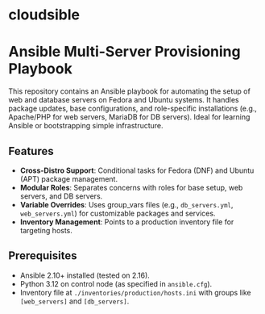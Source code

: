 # cloudsible
# Ansible Multi-Server Provisioning Playbook

This repository contains an Ansible playbook for automating the setup of web and database servers on Fedora and Ubuntu systems. It handles package updates, base configurations, and role-specific installations (e.g., Apache/PHP for web servers, MariaDB for DB servers). Ideal for learning Ansible or bootstrapping simple infrastructure.

## Features
- **Cross-Distro Support**: Conditional tasks for Fedora (DNF) and Ubuntu (APT) package management.
- **Modular Roles**: Separates concerns with roles for base setup, web servers, and DB servers.
- **Variable Overrides**: Uses group_vars files (e.g., `db_servers.yml`, `web_servers.yml`) for customizable packages and services.
- **Inventory Management**: Points to a production inventory file for targeting hosts.

## Prerequisites
- Ansible 2.10+ installed (tested on 2.16).
- Python 3.12 on control node (as specified in `ansible.cfg`).
- Inventory file at `./inventories/production/hosts.ini` with groups like `[web_servers]` and `[db_servers]`.
